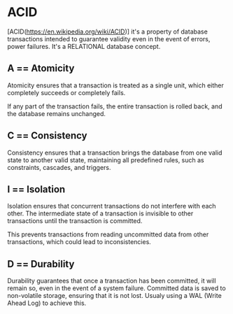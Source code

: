 # ACID

[ACID(https://en.wikipedia.org/wiki/ACID)] it's a property of database transactions intended to guarantee validity even in the event of errors, power failures. It's a RELATIONAL database concept.

## A == Atomicity

Atomicity ensures that a transaction is treated as a single unit, which either completely succeeds or completely fails. 

If any part of the transaction fails, the entire transaction is rolled back, and the database remains unchanged.

## C == Consistency

Consistency ensures that a transaction brings the database from one valid state to another valid state, maintaining all predefined rules, such as constraints, cascades, and triggers.

## I == Isolation

Isolation ensures that concurrent transactions do not interfere with each other. The intermediate state of a transaction is invisible to other transactions until the transaction is committed.

This prevents transactions from reading uncommitted data from other transactions, which could lead to inconsistencies.

## D == Durability

Durability guarantees that once a transaction has been committed, it will remain so, even in the event of a system failure. Committed data is saved to non-volatile storage, ensuring that it is not lost. Usualy using a WAL (Write Ahead Log) to achieve this.
